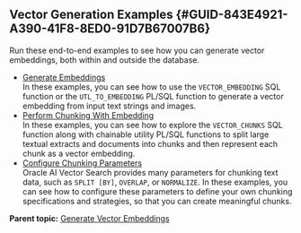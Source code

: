 ## Vector Generation Examples {#GUID-843E4921-A390-41F8-8ED0-91D7B67007B6}

Run these end-to-end examples to see how you can generate vector embeddings, both within and outside the database.

  * [Generate Embeddings](generate-embeddings.md)  
In these examples, you can see how to use the `VECTOR_EMBEDDING` SQL function or the `UTL_TO_EMBEDDING` PL/SQL function to generate a vector embedding from input text strings and images. 
  * [Perform Chunking With Embedding](perform-chunking-embedding.md)  
In these examples, you can see how to explore the `VECTOR_CHUNKS` SQL function along with chainable utility PL/SQL functions to split large textual extracts and documents into chunks and then represent each chunk as a vector embedding. 
  * [Configure Chunking Parameters](configure-chunking-parameters.md)  
Oracle AI Vector Search provides many parameters for chunking text data, such as `SPLIT [BY]`, `OVERLAP`, or `NORMALIZE`. In these examples, you can see how to configure these parameters to define your own chunking specifications and strategies, so that you can create meaningful chunks. 



**Parent topic:** [Generate Vector Embeddings](generate-vector-embeddings-node.md)
